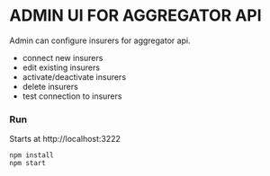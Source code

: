 # ADMIN UI FOR AGGREGATOR API

Admin can configure insurers for aggregator api.

- connect new insurers
- edit existing insurers
- activate/deactivate insurers
- delete insurers
- test connection to insurers

### Run

Starts at http://localhost:3222
```
npm install
npm start
```

